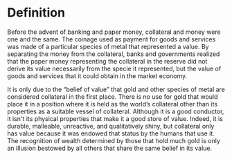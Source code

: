 # Definition

Before the advent of banking and paper money, collateral and money were one and the same. The coinage used as payment for goods and services was made of a particular species of metal that represented a value. By separating the money from the collateral, banks and governments realized that the paper money representing the collateral in the reserve did not derive its value necessarily from the specie it represented, but the value of goods and services that it could obtain in the market economy. 

It is only due to the “belief of value” that gold and other species of metal are considered collateral in the first place. There is no use for gold that would place it in a position where it is held as the world’s collateral other than its properties as a suitable vessel of collateral. Although it is a good conductor, it isn't its physical properties that make it a good store of value. Indeed, it is durable, malleable, unreactive, and qualitatively shiny, but collateral only has value because it was endowed that status by the humans that use it. The recognition of wealth determined by those that hold much gold is only an illusion bestowed by all others that share the same belief in its value.

